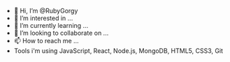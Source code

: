 - 👋 Hi, I’m @RubyGorgy
- 👀 I’m interested in ...
- 🌱 I’m currently learning ...
- 💞️ I’m looking to collaborate on ...
- 📫 How to reach me ...
- Tools i'm using
JavaScript, React, Node.js, MongoDB, HTML5, CSS3, Git
<!---
RubyGorgy/RubyGorgy is a ✨ special ✨ repository because its `README.md` (this file) appears on your GitHub profile.
You can click the Preview link to take a look at your changes.
--->
